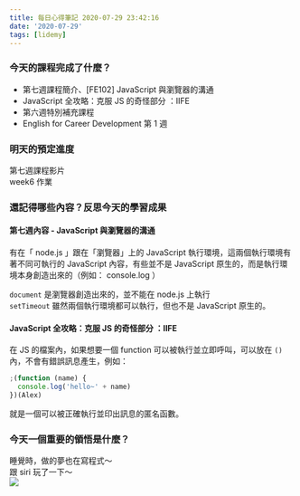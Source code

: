 ```yaml
---
title: 每日心得筆記 2020-07-29 23:42:16
date: '2020-07-29'
tags: [lidemy]
---
```


### 今天的課程完成了什麼？

- 第七週課程簡介、[FE102] JavaScript 與瀏覽器的溝通
- JavaScript 全攻略：克服 JS 的奇怪部分 ：IIFE
- 第六週特別補充課程
- English for Career Development 第 1 週

### 明天的預定進度

第七週課程影片  
week6 作業

### 還記得哪些內容？反思今天的學習成果

#### 第七週內容 - JavaScript 與瀏覽器的溝通

有在「 node.js 」跟在「瀏覽器」上的 JavaScript 執行環境，這兩個執行環境有著不同可執行的 JavaScript 內容，有些並不是 JavaScript 原生的，而是執行環境本身創造出來的（例如： console.log ）

`document` 是瀏覽器創造出來的，並不能在 node.js 上執行  
`setTimeout` 雖然兩個執行環境都可以執行，但也不是 JavaScript 原生的。

#### JavaScript 全攻略：克服 JS 的奇怪部分 ：IIFE

在 JS 的檔案內，如果想要一個 function 可以被執行並立即呼叫，可以放在 `()`內，不會有錯誤訊息產生，例如：

```js
;(function (name) {
  console.log('hello~' + name)
})(Alex)
```

就是一個可以被正確執行並印出訊息的匿名函數。

### 今天一個重要的領悟是什麼？

睡覺時，做的夢也在寫程式～  
跟 siri 玩了一下～  
![](/images/lidemy/aadc7a43b37c4926b013ad115efe5add.jpg)
